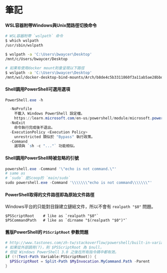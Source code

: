筆記
=======


#### WSL容器附帶Windows與Unix間路徑切換命令

```sh
# WSL容器附帶 `wslpath` 命令
$ which wslpath
/usr/sbin/wslpath

$ wslpath -a 'C:\Users\bwaycer\Desktop'
/mnt/c/Users/bwaycer/Desktop

# 如果有使用docker mount則會呈現以下路徑
$ wslpath -a 'C:\Users\bwaycer\Desktop'
/mnt/wsl/docker-desktop-bind-mounts/Arch/b8de4c5b3311860f3a11ab5ae28bbd7dfe22119d60b65ddbc6bb8b1b909f11c0
```

#### Shell調用PowerShell可選用選項

```powershell
PowerShell.exe -h

  -NoProfile
    不載入 Windows PowerShell 設定檔。
    https://learn.microsoft.com/en-us/powershell/module/microsoft.powershell.core/about/about_profiles
  -NoExit
    命令執行完成後不退出。
  -ExecutionPolicy <Execution Policy>
    unrestricted 類似於 "Bypass" 執行政策。
  -Command
    選項與 `sh -c "..."` 功能相似。
```

#### Shell調用PowerShell時被忽略的引號

```powershell
powershell.exe -Command '\"echo is not command.\"'
# same as
# `sudo` 是Scoop的 `main/sudo`
sudo powershell.exe -Command '\\\\\\\"echo is not command\\\\\\\"'
```

#### PowerShell取得的文件路徑即為原始文件路徑

Windows平台的只能對目錄建立鏈結文件，所以不會有 `realpath "$0"` 問題。

```
$PSScriptRoot    # like as `realpath "$0"`
$PSCommandPath   # like as `dirname "$(realpath "$0")"`
```


#### 舊版PowerShell的 `PSScriptRoot` 參數問題

```powershell
# http://www.tastones.com/zh-tw/stackoverflow/powershell/built-in-variables/psscriptroot/
# 如果從外部調用(?)，則 $PSScriptRoot 為 $null，
# 但從 Windows PowerShell 3.0 之後在所有指令碼中都有效。
if (!(Test-Path Variable:PSScriptRoot)) {
  $PSScriptRoot = Split-Path $MyInvocation.MyCommand.Path -Parent
}
```

